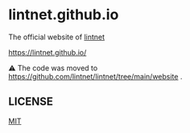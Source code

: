 # lintnet.github.io

The official website of [lintnet](https://github.com/lintnet/lintnet)

https://lintnet.github.io/

:warning: The code was moved to https://github.com/lintnet/lintnet/tree/main/website .

## LICENSE

[MIT](LICENSE)
